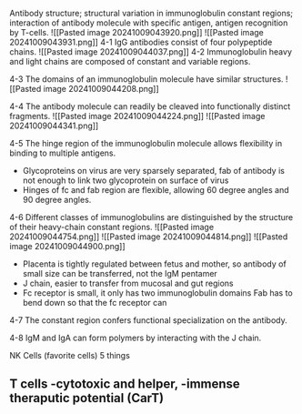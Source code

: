 Antibody structure; structural variation in immunoglobulin constant regions; interaction of antibody molecule with specific antigen, antigen recognition by T-cells.
![[Pasted image 20241009043920.png]]
![[Pasted image 20241009043931.png]]
4-1 IgG antibodies consist of four polypeptide chains.
![[Pasted image 20241009044037.png]]
4-2 Immunoglobulin heavy and light chains are composed of constant and variable regions.

4-3 The domains of an immunoglobulin molecule have similar structures.
![[Pasted image 20241009044208.png]]

4-4 The antibody molecule can readily be cleaved into functionally distinct fragments.
![[Pasted image 20241009044224.png]]
![[Pasted image 20241009044341.png]]

4-5 The hinge region of the immunoglobulin molecule allows flexibility in binding to multiple antigens.
- Glycoproteins on virus are very sparsely separated, fab of antibody is not enough to link two glycoprotein on surface of virus 
- Hinges of fc and fab region are flexible, allowing 60 degree angles and 90 degree angles.

4-6 Different classes of immunoglobulins are distinguished by the structure of their heavy-chain constant regions.
![[Pasted image 20241009044754.png]]
![[Pasted image 20241009044814.png]]
![[Pasted image 20241009044900.png]]
- Placenta is tightly regulated between fetus and mother, so antibody of small size can be transferred, not the IgM pentamer
- J chain, easier to transfer from mucosal and gut regions 
- Fc receptor is small, it only has two immunoglobulin domains Fab has to bend down so that the fc receptor can

4-7 The constant region confers functional specialization on the antibody.

4-8 IgM and IgA can form polymers by interacting with the J chain.

NK Cells (favorite cells)
5 things 

T cells 
-cytotoxic and helper,
-immense theraputic potential (CarT)
-